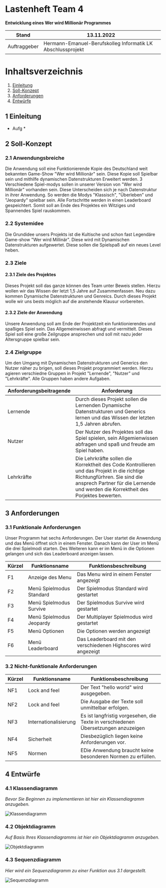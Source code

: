 # Lastenheft Team 4

**Entwicklung eines Wer wird Millionär Programmes**

| Stand        | 13.11.2022                                                  |
|--------------|-------------------------------------------------------------|
| Auftraggeber | Hermann-Emanuel-Berufskolleg Informatik LK Abschlussprojekt |

# Inhaltsverzeichnis
1. [Einleitung](#1-einleitung)
2. [Soll-Konzept](#2-soll-konzept)
3. [Anforderungen](#3-anforderungen)
4. [Entwürfe](#4-entwrfe)


## 1 Einleitung
* Aufg *



## 2 Soll-Konzept

### 2.1 Anwendungsbreiche

Die Anwendung soll eine Funktionierende Kopie des Deutschland weit bekannten Game-Show "Wer wird Millionär" sein.
Diese Kopie soll Spielbar sein und mithilfe dynamischen Datenstrukturen Erweitert werden. 3 Verschiedene Spiel-modys 
sollen in unserer Version von "Wer wird Millionär" vorhanden sein. Diese Unterscheiden sich je nach Datenstruktur in 
ihrer Anwendung. So werden die Modys "Klassisch", "Überleben" und "Jeopardy" spielbar sein. Alle Fortschritte werden
in einen Leaderboard gespeichtert. Somit soll an Ende des Projektes ein Witziges und Spannendes Spiel rauskommen. 
### 2.2 Systemidee

Die Grundidee unsers Projekts ist die Kultische und schon fast Legendäre Game-show "Wer wird Millinär". Diese wird mit 
Dynamischen Datenstrukturen aufgewertet. Diese sollen die Spielspaß auf ein neues Level heben. 
### 2.3 Ziele

#### 2.3.1 Ziele des  Projektes
Dieses Projekt soll das ganze können des Team unter Beweis stellen. Hierzu wollen wir das Wissen der letzt 1,5 Jahre auf 
Zusammenfassen. Neu dazu kommen Dynamische Datenstrukturen und Genreics. Durch dieses Projekt wolle wir uns bests möglich 
auf die anstehende Klausur vorbereiten. 

#### 2.3.2 Ziele der Anwendung 
Unsere Anwendung soll am Ende der Projektzeit ein funktionierendes und spaßiges Spiel sein. Das Allgemeinwissen abfragt 
und vermittelt. Dieses Spiel soll eine große Zeilgruppe ansprechen und soll mit nazu jeder Altersgruppe spielbar sein. 


### 2.4 Zielgruppe
 Um den Umgang mit Dynamischen Datenstrukturen und Generics den Nutzer näher zu brigen, soll dieses Projekt programmiert 
werden. Hierzu agieren verschiedne Gruppen in Projekt "Lernende", "Nutzer" und "Lehrkräfte". Alle Gruppen haben andere
Aufgaben.

| **Anforderungsbeitragende** | **Anforderung**                                                                                                                                                                                                  |
|-----------------------------|------------------------------------------------------------------------------------------------------------------------------------------------------------------------------------------------------------------|
| Lernende                    | Durch dieses Projekt sollen die Lernenden Dynamische Datenstrukturen und Generics lernen und das Wissen der letzten 1,5 Jahren abrufen.                                                                          |
| Nutzer                      | Der Nutzer des Projektes soll das Spiel spielen, sein Allgemienwissen abfragen und spaß und freude am Spiel haben.                                                                                               |
| Lehrkräfte                  | Die Lehrkräfte sollen die Korrektheit des Code Kontrollieren und das Projekt in die richtige Richtungfürhren. Sie sind die ansprech Partner für die Lernende und werden die Korrektheit des Porjektes bewerten.  |

## 3 Anforderungen

### 3.1 Funktionale Anforderungen

Unser Programm hat sechs Anforderungen. Der User startet die Anwendung und das Menü öffnet sich in einem Fenster.
Danach kann der User im Menü die drei Spielmodi starten. Des Weiteren kann er im Menü in die Optionen gelangen und 
sich das Leaderboard anzeigen lassen.

| Kürzel | Funktionsname            | Funktionsbeschreibung                                           |
|--------|--------------------------|-----------------------------------------------------------------|
| F1     | Anzeige des Menu         | Das Menu wird in einem Fenster angezeigt                        |
| F2     | Menü Spielmodus Standard | Der Spielmodus Standard wird gestartet                          |
| F3     | Menü Spielmodus Survive  | Der Spielmodus Survive wird gestartet                           |
| F4     | Menü Spielmodus Jeopardy | Der Multiplayer Spielmodus wird gestartet                       |
| F5     | Menü Optionen            | Die Optionen werden angezeigt                                   |
| F6     | Menü Leaderboard         | Das Leaderboard mit den verschiedenen Highscores wird angezeigt |


### 3.2 Nicht-funktionale Anforderungen

| Kürzel | Funktionsname         | Funktionsbeschreibung                                                              |
|--------|-----------------------|------------------------------------------------------------------------------------|
| NF1    | Lock and feel         | Der Text "hello world" wird ausgegeben.                                            |
| NF2    | Lock and feel         | Die Ausgabe der Texte soll unmittelbar erfolgen.                                   |
| NF3    | Internationalisierung | Es ist langfristig vorgesehen, die Texte in verschiedenen Übersetzungen anzuzeigen |
| NF4    | Sicherheit            | Diesbezüglich liegen keine Anforderungen vor.                                      |
| NF5    | Normen                | EDie Anwendung braucht keine besonderen Normen zu erfüllen.                        |

## 4 Entwürfe

### 4.1 Klassendiagramm
*Bevor Sie Beginnen zu implementieren ist hier ein Klassendiagramm anzugeben.*

![Klassendiagramm](https://www.plantuml.com/plantuml/proxy?cache=no&src=https://raw.githubusercontent.com/HEBK-BGM/dynamische-Datenstrukturen-Team-4/master/doku/lastenheft/Diagramme/Klassendiagramm.puml)

### 4.2 Objektdiagramm
*Auf Basis Ihres Klassendiagramms ist hier ein Objektdiagramm anzugeben.*

![Objektdiagramm](https://www.plantuml.com/plantuml/proxy?cache=no&src=https://raw.githubusercontent.com/HEBK-BGM/dynamische-Datenstrukturen-Team-4/master/doku/lastenheft/Diagramme/Objektdiagramm.puml)

### 4.3 Sequenzdiagramm
*Hier wird ein Sequenzdiagramm zu einer Funktion aus 3.1 dargestellt.*

![Sequenzdiagramm](https://www.plantuml.com/plantuml/proxy?cache=no&src=https://raw.githubusercontent.com/HEBK-BGM/dynamische-Datenstrukturen-Team-4/master/doku/lastenheft/Diagramme/Sequenzdiagramm.puml)